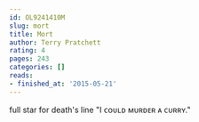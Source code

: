 ```yaml
---
id: OL9241410M
slug: mort
title: Mort
author: Terry Pratchett
rating: 4
pages: 243
categories: []
reads:
- finished_at: '2015-05-21'
---
```

full star for death's line "I ᴄᴏᴜʟᴅ ᴍᴜʀᴅᴇʀ ᴀ ᴄᴜʀʀʏ."
